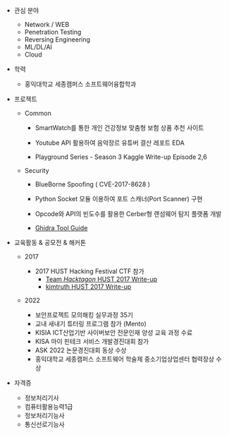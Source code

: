 
<!---
defaulthyun/defaulthyun is a ✨ special ✨ repository because its `README.md` (this file) appears on your GitHub profile.
You can click the Preview link to take a look at your changes.
--->

- 관심 분야
  -  Network / WEB
  -  Penetration Testing 
  -  Reversing Engineering
  -  ML/DL/AI
  -  Cloud
  
- 학력
  - 홍익대학교 세종캠퍼스 소프트웨어융합학과

- 프로젝트

  - Common
    
    - SmartWatch를 통한 개인 건강정보 맞춤형 보험 상품 추천 사이트
     
    - Youtube API 활용하여 음악장르 유튜버 결산 레포트 EDA
    
    - Playground Series - Season 3 Kaggle Write-up Episode 2,6

  - Security

    - BlueBorne Spoofing ( CVE-2017-8628 ) 
    
    - Python Socket 모듈 이용하여 포트 스캐너(Port Scanner) 구현
    
    - Opcode와 API의 빈도수를 활용한 Cerber형 랜섬웨어 탐지 플랫폼 개발
    
    - [Ghidra Tool Guide](https://simplistic-cruiser-734.notion.site/Ghidra-Guide-59e4fb30c0bc4d1ebbf1d19c0c128426)



- 교육활동 & 공모전 & 해커톤
  - 2017 
    - 2017 HUST Hacking Festival CTF 참가 
      - [Team *Hacktagon* HUST 2017 Write-up](https://hacktagon.github.io/ctf/17th_hust_hacktagon_writeup)
      - [kimtruth HUST 2017 Write-up](https://github.com/kimtruth/CTF-write-up/tree/master/2017/HUST%202017)

  - 2022 
    - 보안프로젝트 모의해킹 실무과정 35기
    - 교내 새내기 튜터링 프로그램 참가 (Mento)
    - KISIA ICT산업기반 사이버보안 전문인재 양성 교육 과정 수료
    - KISA 마이 핀테크 서비스 개발경진대회 참가
    - ASK 2022 논문경진대회 동상 수상
    - 홍익대학교 세종캠퍼스 소프트웨어 학술제 중소기업상업센터 협력장상 수상


- 자격증 
  -  정보처리기사
  -  컴퓨터활용능력1급
  -  정보처리기능사
  -  통신선로기능사
